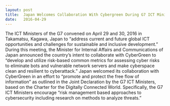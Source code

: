 ```yaml
---
layout: post
title:  Japan Welcomes Collaboration With Cybergreen During G7 ICT Ministers’ Joint Declaration
date:   2016-04-29
---
```

The ICT Ministers of the G7 convened on April 29 and 30, 2016 in Takamatsu, Kagawa, Japan to “address current and future global ICT opportunities and challenges for sustainable and inclusive development.” During this meeting, the Minister for Internal Affairs and Communications of Japan announced the country’s intent to collaborate with CyberGreen to “develop and utilize risk-based common metrics for assessing cyber risks to eliminate bots and vulnerable network servers and make cyberspace clean and resilient to cyberattack.” Japan welcomed its collaboration with CyberGreen in an effort to “promote and protect the free flow of information” as outlined in the Joint Declaration by the G7 ICT Ministers, based on the Charter for the Digitally Connected World. Specifically, the G7 ICT Ministers encourage “risk management based approaches to cybersecurity including research on methods to analyze threats.”
